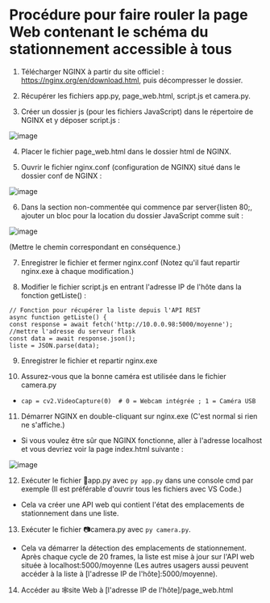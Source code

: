 # Procédure pour faire rouler la page Web contenant le schéma du stationnement accessible à tous

1. Télécharger NGINX à partir du site officiel : https://nginx.org/en/download.html, puis décompresser le dossier.

2. Récupérer les fichiers app.py, page_web.html, script.js et camera.py.

3. Créer un dossier js (pour les fichiers JavaScript) dans le répertoire de NGINX et y déposer script.js :

![image](https://user-images.githubusercontent.com/89463240/218909744-715d9c85-c67a-40bb-b4e8-0f75b28a148b.png)

4. Placer le fichier page_web.html dans le dossier html de NGINX.

5. Ouvrir le fichier nginx.conf (configuration de NGINX) situé dans le dossier conf de NGINX :

![image](https://user-images.githubusercontent.com/89463240/218909025-491fdb17-2edd-4e4a-b218-e89fd8c54dd2.png)

6. Dans la section non-commentée qui commence par server{listen 80;, ajouter un bloc pour la location du dossier JavaScript comme suit :

![image](https://user-images.githubusercontent.com/89463240/218909527-c1ef1d6e-9860-4eb6-ac28-eef17fd967b4.png)

(Mettre le chemin correspondant en conséquence.)

7. Enregistrer le fichier et fermer nginx.conf (Notez qu'il faut repartir nginx.exe à chaque modification.)

8. Modifier le fichier script.js en entrant l'adresse IP de l'hôte dans la fonction getListe() :
```
// Fonction pour récupérer la liste depuis l'API REST
async function getListe() {
const response = await fetch('http://10.0.0.98:5000/moyenne'); //mettre l'adresse du serveur flask
const data = await response.json();
liste = JSON.parse(data);
```
     
9. Enregistrer le fichier et repartir nginx.exe

10. Assurez-vous que la bonne caméra est utilisée dans le fichier camera.py 
  - ```cap = cv2.VideoCapture(0)  # 0 = Webcam intégrée ; 1 = Caméra USB```

11. Démarrer NGINX en double-cliquant sur nginx.exe (C'est normal si rien ne s'affiche.)
  - Si vous voulez être sûr que NGINX fonctionne, aller à l'adresse localhost et vous devriez voir la page index.html suivante :

![image](https://user-images.githubusercontent.com/89463240/218911227-9a593f26-bed6-46c0-88f8-f0511b6e5e75.png)

12. Exécuter le fichier 🍎app.py avec ```py app.py``` dans une console cmd par exemple (Il est préférable d'ouvrir tous les fichiers avec VS Code.)
  - Cela va créer une API web qui contient l'état des emplacements de stationnement dans une liste.

13. Exécuter le fichier 📷camera.py avec ```py camera.py```.
  - Cela va démarrer la détection des emplacements de stationnement. Après chaque cycle de 20 frames, la liste est mise à jour sur l'API web située
  à localhost:5000/moyenne (Les autres usagers aussi peuvent accéder à la liste à [l'adresse IP de l'hôte]:5000/moyenne).

14. Accéder au 🕸️site Web à [l'adresse IP de l'hôte]/page_web.html
